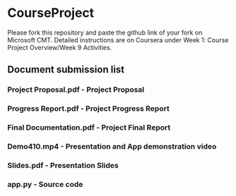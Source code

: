 # CourseProject

Please fork this repository and paste the github link of your fork on Microsoft CMT. Detailed instructions are on Coursera under Week 1: Course Project Overview/Week 9 Activities.

## Document submission list

### Project Proposal.pdf  -  Project Proposal

### Progress Report.pdf   -  Project Progress Report

### Final Documentation.pdf  -  Project Final Report

### Demo410.mp4  - Presentation and App demonstration video

### Slides.pdf  -  Presentation Slides

### app.py  -  Source code

    


